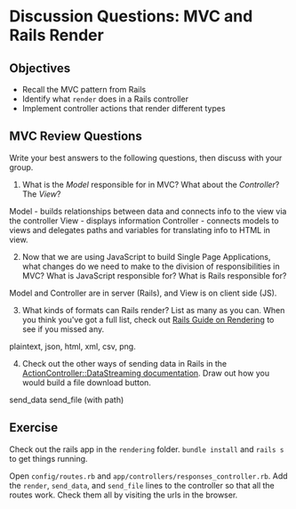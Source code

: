 # Discussion Questions: MVC and Rails Render

## Objectives

* Recall the MVC pattern from Rails
* Identify what `render` does in a Rails controller
* Implement controller actions that render different types

## MVC Review Questions

Write your best answers to the following questions, then discuss with your group.

1. What is the _Model_ responsible for in MVC?  What about the _Controller_? The _View_?

Model - builds relationships between data and connects info to the view via the controller
View - displays information
Controller - connects models to views and delegates paths and variables for translating info to HTML in view.

2. Now that we are using JavaScript to build Single Page Applications, what changes do we need to make to the division of responsibilities in MVC? What is JavaScript responsible for? What is Rails responsible for?

Model and Controller are in server (Rails), and View is on client side (JS).

3. What kinds of formats can Rails render? List as many as you can. When you think you've got a full list, check out [Rails Guide on Rendering](https://guides.rubyonrails.org/layouts_and_rendering.html#using-render) to see if you missed any.

plaintext, json, html, xml, csv, png.

4. Check out the other ways of sending data in Rails in the [ActionController::DataStreaming documentation](https://api.rubyonrails.org/v5.2.3/classes/ActionController/DataStreaming.html). Draw out how you would build a file download button. 

send_data send_file (with path)
## Exercise

Check out the rails app in the `rendering` folder. `bundle install` and `rails s` to get things running.

Open `config/routes.rb` and `app/controllers/responses_controller.rb`. Add the `render`, `send_data`, and `send_file` lines to the controller so that all the routes work. Check them all by visiting the urls in the browser.




